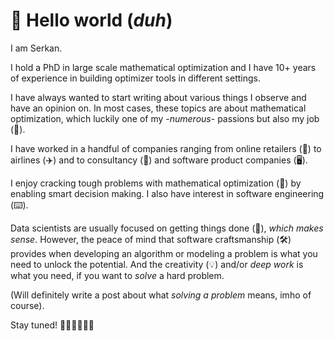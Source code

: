 # 👋 Hello world (_duh_)

I am Serkan. 

I hold a PhD in large scale mathematical optimization and I have 10+ years of experience in building optimizer tools in different settings. 

I have always wanted to start writing about various things I observe and have an opinion on.
In most cases, these topics are about mathematical optimization, which luckily one of my  -_numerous_- passions but also my job (🤑).

I have worked in a handful of companies ranging from online retailers (💈) to airlines (✈️) and
to consultancy (👔) and software product companies (🖥️). 

I enjoy cracking tough problems
with mathematical optimization (🧮) by enabling smart decision making.
I also have interest in software engineering (⌨️). 

Data scientists are usually focused
on getting things done (🎯), _which makes sense_. However, the peace of mind that software craftsmanship (🛠️) 
provides when developing an algorithm or modeling a problem is what you need
to unlock the potential. And the creativity (💡) and/or _deep work_ is what you need, if you want to _solve_ a hard problem. 

(Will definitely write a post about what _solving a problem_ means, imho of course).

Stay tuned! 🧑🏻‍💻🏃🏻‍♂️
